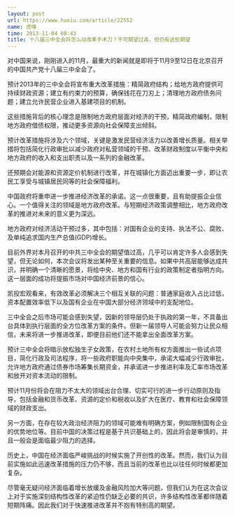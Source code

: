 ```yaml
---
layout: post
url: https://www.huxiu.com/article/22552
name: 虎嗅
time: 2013-11-04 08:43
title: 十八届三中全会将怎么动改革手术刀？不可期望过高，但仍有这些期望
---
```

对中国来说，刚刚进入的11月，最重大的新闻就是即将于11月9至12日在北京召开的中国共产党十八届三中全会了。

预计2013年的三中全会将宣布重大改革措施：精简政府结构；给地方政府提供可持续财政资源；建立有约束力的预算，确保钱花在刀刃上；清理地方政府债务问题；建立允许民营企业进入基建项目的机制。

这些措施背后的核心理念是限制地方政府层面对经济的干预，精简政府编制，限制地方政府借债权限，推动更多资源向社会保障支出倾斜。

预计改革措施将涉及六个领域，关键是激发民营经济活力以改善增长质量。相关举措将包括简化行政审批以减少政府对私营领域的干预、改革财政制度以平衡中央和地方政府的收入和支出职责以及一系列的金融改革。

还预期会对能源和资源定价机制进行改革，并在城镇化方面迈出重要一步，即让农民工享受与城镇居民同等的社会保障福利。

中国政府将重申进一步推进经济改革的承诺。这一点很重要，且有助提振企业信心。一个值得关注的领域是地方政府改革。与短期经济政策调整相比，地方政府改革的推进对未来的意义更为深远。

地方政府对经济活动干预过多，其中包括：对国有企业的支持、执法不公、腐败、及单纯追求国内生产总值(GDP)增长。

目前外界对本月召开的中共三中全会的期望值过高，几乎可以肯定许多人会感到失望，但无论如何，本次会议将发出某种至关重要的信息。如果中共高层能够达成共识，并明确一个清晰的愿景，将给中央、地方和国有行业的政策制定者指明方向。这一层面的成功将提振市场对中国经济前景的信心。

凯投宏观看来，有效改革必须解决三个相互关联的问题：普通家庭收入占比过低，资本配置效率低下以及国有企业在中国大部分经济领域中的支配地位。

三中全会之后市场可能会感到失望，因新的领导层仍处于执政的第一年，不具备出台具体到执行层面的全方位改革方案的条件。但新一届领导人可能会努力让民众相信，未来将进一步推进改革，即便目前他们还不能拿出全面改革方案。

预计三中全会将暗示放松独生子女政策，在农村土地所有权方面推出一些试点项目，简化行政及司法程序，将一些政府职能向中央集中，承诺大幅减少行政审批，允许地方政府通过债券市场筹集长期资金，并承诺进一步推进利率及汇率市场改革和放开对资本流动的限制。

预计11月份将会在阻力不太大的领域出台合理、切实可行的进一步行动原则及指导，包括金融和货币改革、资源的定价和税收以及扩大在医疗、教育和社会保障领域的财政支出。

另一方面，在存在较大政治经济阻力的领域可能难有明确方案，例如限制国有企业的优势地位等。目前中国的决策过程是基于共识基础上的，因此将会是审慎的，并且一般会是面临最少阻力的选择。

历史上，中国在经济面临严峻挑战的时候实施了开创性的改革。然而，我们认为目前实施如此迅速改革措施的压力仍不够，而且当前的改革也比以往任何时候都更加复杂。

尽管毫无疑问经济面临着增长放缓及金融风险加大等问题，但我们认为在这次会议上对于实施深刻结构性改革的紧迫性仍缺乏必要的共识，许多结构性改革都伴随着短期阵痛。因此我们对于快速推进改革并不抱有特别高的期望。

